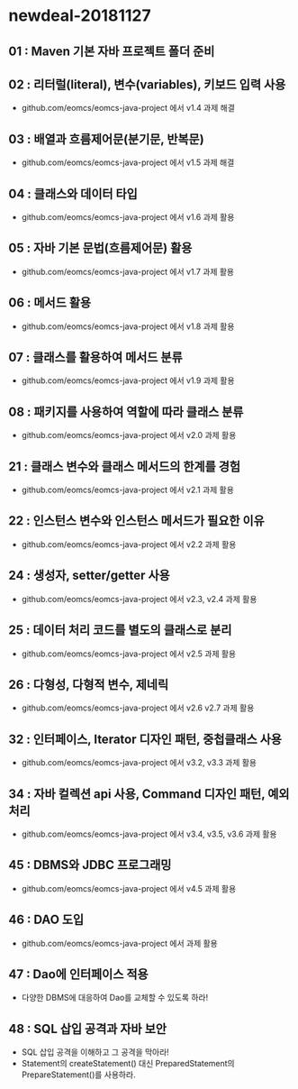 # newdeal-20181127

## 01 : Maven 기본 자바 프로젝트 폴더 준비

## 02 : 리터럴(literal), 변수(variables), 키보드 입력 사용

- github.com/eomcs/eomcs-java-project 에서 v1.4 과제 해결

## 03 : 배열과 흐름제어문(분기문, 반복문)

- github.com/eomcs/eomcs-java-project 에서 v1.5 과제 해결

## 04 : 클래스와 데이터 타입

- github.com/eomcs/eomcs-java-project 에서 v1.6 과제 활용

## 05 : 자바 기본 문법(흐름제어문) 활용

- github.com/eomcs/eomcs-java-project 에서 v1.7 과제 활용

## 06 : 메서드 활용

- github.com/eomcs/eomcs-java-project 에서 v1.8 과제 활용

## 07 : 클래스를 활용하여 메서드 분류

- github.com/eomcs/eomcs-java-project 에서 v1.9 과제 활용

## 08 : 패키지를 사용하여 역할에 따라 클래스 분류

- github.com/eomcs/eomcs-java-project 에서 v2.0 과제 활용

## 21 : 클래스 변수와 클래스 메서드의 한계를 경험

- github.com/eomcs/eomcs-java-project 에서 v2.1 과제 활용

## 22 : 인스턴스 변수와 인스턴스 메서드가 필요한 이유

- github.com/eomcs/eomcs-java-project 에서 v2.2 과제 활용

## 24 : 생성자, setter/getter 사용

- github.com/eomcs/eomcs-java-project 에서 v2.3, v2.4 과제 활용

## 25 : 데이터 처리 코드를 별도의 클래스로 분리

- github.com/eomcs/eomcs-java-project 에서 v2.5 과제 활용

## 26 : 다형성, 다형적 변수, 제네릭

- github.com/eomcs/eomcs-java-project 에서 v2.6 v2.7 과제 활용

## 32 : 인터페이스, Iterator 디자인 패턴, 중첩클래스 사용

- github.com/eomcs/eomcs-java-project 에서 v3.2, v3.3 과제 활용

## 34 : 자바 컬렉션 api 사용, Command 디자인 패턴, 예외처리

- github.com/eomcs/eomcs-java-project 에서 v3.4, v3.5, v3.6 과제 활용

## 45 : DBMS와 JDBC 프로그래밍

- github.com/eomcs/eomcs-java-project 에서 v4.5 과제 활용

## 46 : DAO 도입

- github.com/eomcs/eomcs-java-project 에서  과제 활용

## 47 : Dao에 인터페이스 적용

- 다양한 DBMS에 대응하여 Dao를 교체할 수 있도록 하라!

## 48 : SQL 삽입 공격과 자바 보안

- SQL 삽입 공격을 이해하고 그 공격을 막아라!
- Statement의 createStatement() 대신 PreparedStatement의 PrepareStatement()를 사용하라.



